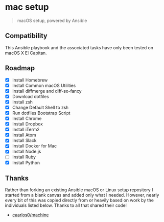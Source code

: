 # mac setup
> macOS setup, powered by Ansible

## Compatibility

This Ansible playbook and the associated tasks have only been tested on macOS X
El Capitan.

## Roadmap

- [x] Install Homebrew
- [x] Install Common macOS Utilities
- [x] Install diffmerge and diff-so-fancy
- [x] Download dotfiles
- [x] Install zsh
- [x] Change Default Shell to zsh
- [x] Run dotfiles Bootstrap Script
- [x] Install Chrome
- [x] Install Dropbox
- [x] Install iTerm2
- [x] Install Atom
- [x] Install Slack
- [x] Install Docker for Mac
- [x] Install Node.js
- [ ] Install Ruby
- [x] Install Python

## Thanks

Rather than forking an existing Ansible macOS or Linux setup repository I
started from a blank canvas and added only what I needed.  However, nearly every
bit of this was copied directly from or heavily based on work by the individuals
listed below. Thanks to all that shared their code!

* [caarlos0/machine](https://github.com/caarlos0/machine)
